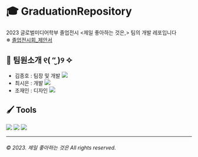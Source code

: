 # 🎓 GraduationRepository

2023 글로벌미디어학부 졸업전시 <제일 좋아하는 것은,> 팀의 개발 레포입니다   
✵ [졸업전시회_제안서](https://s3.us-west-2.amazonaws.com/secure.notion-static.com/fb8f6486-3eee-4cf4-baaa-24e3496077d6/%E1%84%8C%E1%85%A9%E1%86%AF%E1%84%8B%E1%85%A5%E1%86%B8%E1%84%8C%E1%85%A5%E1%86%AB%E1%84%89%E1%85%B5%E1%84%92%E1%85%AC_%E1%84%8C%E1%85%A6%E1%84%8B%E1%85%A1%E1%86%AB%E1%84%89%E1%85%A5_%E1%84%90%E1%85%B5%E1%86%B7_%E1%84%8C%E1%85%A6%E1%84%8C%E1%85%A9%E1%87%82%E1%84%8B%E1%85%B3%E1%86%AB.pdf?X-Amz-Algorithm=AWS4-HMAC-SHA256&X-Amz-Content-Sha256=UNSIGNED-PAYLOAD&X-Amz-Credential=AKIAT73L2G45EIPT3X45%2F20230113%2Fus-west-2%2Fs3%2Faws4_request&X-Amz-Date=20230113T133055Z&X-Amz-Expires=86400&X-Amz-Signature=13d80d51edd512fb5e839c4ebc40ee745ddf72428aa96a15d8d6f7ebe31b1fe9&X-Amz-SignedHeaders=host&response-content-disposition=filename%3D%22%25E1%2584%258C%25E1%2585%25A9%25E1%2586%25AF%25E1%2584%258B%25E1%2585%25A5%25E1%2586%25B8%25E1%2584%258C%25E1%2585%25A5%25E1%2586%25AB%25E1%2584%2589%25E1%2585%25B5%25E1%2584%2592%25E1%2585%25AC_%25E1%2584%258C%25E1%2585%25A6%25E1%2584%258B%25E1%2585%25A1%25E1%2586%25AB%25E1%2584%2589%25E1%2585%25A5_%25E1%2584%2590%25E1%2585%25B5%25E1%2586%25B7_%25E1%2584%258C%25E1%2585%25A6%25E1%2584%258C%25E1%2585%25A9%25E1%2587%2582%25E1%2584%258B%25E1%2585%25B3%25E1%2586%25AB.pdf%22&x-id=GetObject)
## 👥 <b>팀원소개 ୧( “̮ )୨ ✧</b>

- 김종호 : 팀장 및 개발 <a href="https://github.com/hohojlike"><img src="https://img.shields.io/badge/hohojlike-181717?style=flat-square&logo=github&logoColor=white"/></a>
- 최시은 : 개발 <a href="https://github.com/szun8"><img src="https://img.shields.io/badge/szun8-181717?style=flat-square&logo=github&logoColor=white"/></a>
- 조재인 : 디자인 <a href="https://github.com/janecho100"><img src="https://img.shields.io/badge/JaneC-181717?style=flat-square&logo=github&logoColor=white"/></a>

## 🖌 <b>Tools</b>   
<img src="https://img.shields.io/badge/Unity-202020?style=flat-square&logo=Unity&logoColor=white"/> <img src="https://img.shields.io/badge/Photon-1A437C?style=flat-square&logo=&logoColor=white"/> <img src="https://img.shields.io/badge/Blender-F5792A?style=flat-square&logo=Blender&logoColor=white"/>

---

###### *© 2023. 제일 좋아하는 것은 All rights reserved.*
